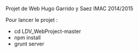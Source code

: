 Projet de Web 
Hugo Garrido y Saez
IMAC 2014/2015

Pour lancer le projet : 
- cd LDV_WebProject-master
- npm install
- grunt server